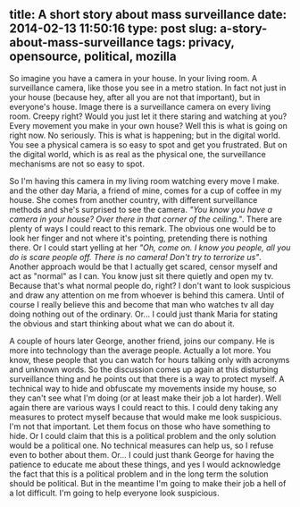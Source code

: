 title: A short story about mass surveillance
date: 2014-02-13 11:50:16 
type: post
slug: a-story-about-mass-surveillance
tags: privacy, opensource, political, mozilla
---

So imagine you have a camera in your house. In your living room. A surveillance camera, like those you see in a metro station. In fact not just in your house (because hey, after all you are not that important), but in everyone's house. Image there is a surveillance camera on every living room. Creepy right? Would you just let it there staring and watching at you? Every movement you make in your own house? Well this is what is going on right now. No seriously. This is what is happening; but in the digital world. You see a physical camera is so easy to spot and get you frustrated. But on the digital world, which is as real as the physical one, the surveillance mechanisms are not so easy to spot.

So I'm having this camera in my living room watching every move I make. and the other day Maria, a friend of mine, comes for a cup of coffee in my house. She comes from another country, with different surveillance methods and she's surprised to see the camera. *"You know you have a camera in your house? Over there in that corner of the ceiling."*. There are plenty of ways I could react to this remark. The obvious one would be to look her finger and not where it's pointing, pretending there is nothing there. Or I could start yelling at her *"Oh, come on. I know you people, all you do is scare people off. There is no camera! Don't try to terrorize us"*. Another approach would be that I actually get scared, censor myself and act as "normal" as I can. You know just sit there quietly and open my tv. Because that's what normal people do, right? I don't want to look suspicious and draw any attention on me from whoever is behind this camera. Until of course I really believe this and become that man who watches tv all day doing nothing out of the ordinary. Or... I could just thank Maria for stating the obvious and start thinking about what we can do about it.

A couple of hours later George, another friend, joins our company. He is more into technology than the average people. Actually a lot more. You know, these people that you can watch for hours talking only with acronyms and unknown words. So the discussion comes up again at this disturbing surveillance thing and he points out that there is a way to protect myself. A technical way to hide and obfuscate my movements inside my house, so they can't see what I'm doing (or at least make their job a lot harder). Well again there are various ways I could react to this. I could deny taking any measures to protect myself because that would make me look suspicious. I'm not that important. Let them focus on those who have something to hide. Or I could claim that this is a political problem and the only solution would be a political one. No technical measures can help us, so I refuse even to bother about them. Or... I could just thank George for having the patience to educate me about these things, and yes I would acknowledge the fact that this is a political problem and in the long term the solution should be political. But in the meantime I'm going to make their job a hell of a lot difficult. I'm going to help everyone look suspicious.
